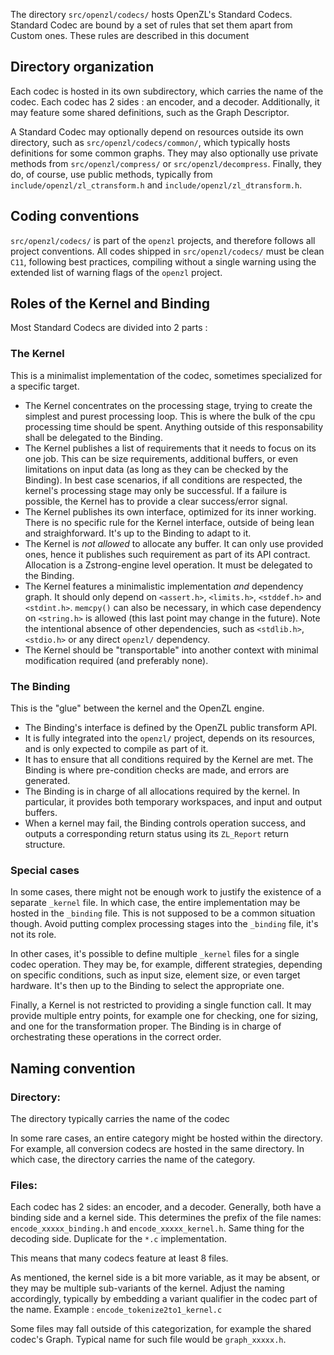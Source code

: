 The directory `src/openzl/codecs/` hosts OpenZL's Standard Codecs.
Standard Codec are bound by a set of rules that set them apart from Custom ones.
These rules are described in this document

## Directory organization

Each codec is hosted in its own subdirectory, which carries the name of the codec.
Each codec has 2 sides : an encoder, and a decoder.
Additionally, it may feature some shared definitions, such as the Graph Descriptor.

A Standard Codec may optionally depend on resources outside its own directory,
such as `src/openzl/codecs/common/`, which typically hosts definitions for some common graphs.
They may also optionally use private methods from `src/openzl/compress/` or `src/openzl/decompress`.
Finally, they do, of course, use public methods,
typically from `include/openzl/zl_ctransform.h` and `include/openzl/zl_dtransform.h`.

## Coding conventions

`src/openzl/codecs/` is part of the `openzl` projects, and therefore follows all project conventions.
All codes shipped in `src/openzl/codecs/` must be clean `C11`, following best practices,
compiling without a single warning using the extended list of warning flags of the `openzl` project.

## Roles of the Kernel and Binding

Most Standard Codecs are divided into 2 parts :

### The Kernel

This is a minimalist implementation of the codec, sometimes specialized for a specific target.

  + The Kernel concentrates on the processing stage, trying to create the simplest and purest processing loop.
    This is where the bulk of the cpu processing time should be spent.
    Anything outside of this responsability shall be delegated to the Binding.
  + The Kernel publishes a list of requirements that it needs to focus on its one job.
    This can be size requirements, additional buffers, or even limitations on input data (as long as they can be checked by the Binding).
    In best case scenarios, if all conditions are respected, the kernel's processing stage may only be successful.
    If a failure is possible, the Kernel has to provide a clear success/error signal.
  + The Kernel publishes its own interface, optimized for its inner working.
    There is no specific rule for the Kernel interface, outside of being lean and straighforward.
    It's up to the Binding to adapt to it.
  + The Kernel is _not allowed_ to allocate any buffer.
    It can only use provided ones, hence it publishes such requirement as part of its API contract.
    Allocation is a Zstrong-engine level operation.
    It must be delegated to the Binding.
  + The Kernel features a minimalistic implementation *and* dependency graph.
    It should only depend on `<assert.h>`, `<limits.h>`, `<stddef.h>` and `<stdint.h>`.
    `memcpy()` can also be necessary, in which case dependency on `<string.h>` is allowed
    (this last point may change in the future).
    Note the intentional absence of other dependencies, such as `<stdlib.h>`, `<stdio.h>` or any direct `openzl/` dependency.
  + The Kernel should be "transportable" into another context with minimal modification required (and preferably none).

### The Binding

This is the "glue" between the kernel and the OpenZL engine.

  + The Binding's interface is defined by the OpenZL public transform API.
  + It is fully integrated into the `openzl/` project, depends on its resources, and is only expected to compile as part of it.
  + It has to ensure that all conditions required by the Kernel are met.
    The Binding is where pre-condition checks are made, and errors are generated.
  + The Binding is in charge of all allocations required by the kernel.
    In particular, it provides both temporary workspaces, and input and output buffers.
  + When a kernel may fail, the Binding controls operation success,
    and outputs a corresponding return status using its `ZL_Report` return structure.

### Special cases

In some cases, there might not be enough work to justify the existence of a separate `_kernel` file.
In which case, the entire implementation may be hosted in the `_binding` file.
This is not supposed to be a common situation though.
Avoid putting complex processing stages into the `_binding` file, it's not its role.

In other cases, it's possible to define multiple `_kernel` files for a single codec operation.
They may be, for example, different strategies, depending on specific conditions,
such as input size, element size, or even target hardware.
It's then up to the Binding to select the appropriate one.

Finally, a Kernel is not restricted to providing a single function call.
It may provide multiple entry points, for example one for checking, one for sizing, and one for the transformation proper.
The Binding is in charge of orchestrating these operations in the correct order.

## Naming convention

### Directory:

  The directory typically carries the name of the codec

  In some rare cases, an entire category might be hosted within the directory.
  For example, all conversion codecs are hosted in the same directory.
  In which case, the directory carries the name of the category.

### Files:

Each codec has 2 sides: an encoder, and a decoder.
Generally, both have a binding side and a kernel side.
This determines the prefix of the file names:
`encode_xxxxx_binding.h` and `encode_xxxxx_kernel.h`.
Same thing for the decoding side.
Duplicate for the `*.c` implementation.

This means that many codecs feature at least 8 files.

As mentioned, the kernel side is a bit more variable,
as it may be absent, or they may be multiple sub-variants of the kernel.
Adjust the naming accordingly, typically by embedding a variant qualifier in the codec part of the name.
Example : `encode_tokenize2to1_kernel.c`

Some files may fall outside of this categorization,
for example the shared codec's Graph.
Typical name for such file would be `graph_xxxxx.h`.

